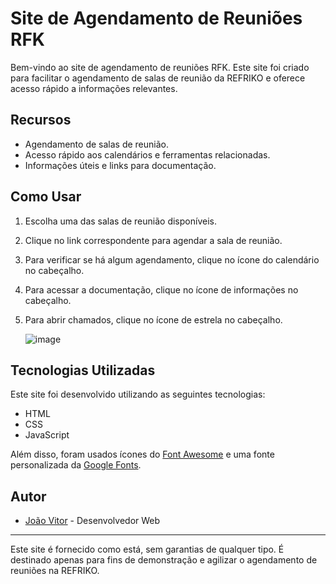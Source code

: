 # Site de Agendamento de Reuniões RFK

Bem-vindo ao site de agendamento de reuniões RFK. Este site foi criado para facilitar o agendamento de salas de reunião da REFRIKO e oferece acesso rápido a informações relevantes.

## Recursos

- Agendamento de salas de reunião.
- Acesso rápido aos calendários e ferramentas relacionadas.
- Informações úteis e links para documentação.

## Como Usar

1. Escolha uma das salas de reunião disponíveis.
2. Clique no link correspondente para agendar a sala de reunião.
3. Para verificar se há algum agendamento, clique no ícone do calendário no cabeçalho.
4. Para acessar a documentação, clique no ícone de informações no cabeçalho.
5. Para abrir chamados, clique no ícone de estrela no cabeçalho.
   
   ![image](https://github.com/JVTE/REUNIAO-RFK/assets/56739230/36e36a46-f3d7-48ee-908a-1437e49795c6)


## Tecnologias Utilizadas

Este site foi desenvolvido utilizando as seguintes tecnologias:

- HTML
- CSS
- JavaScript

Além disso, foram usados ícones do [Font Awesome](https://fontawesome.com/) e uma fonte personalizada da [Google Fonts](https://fonts.google.com/).

## Autor

- [João Vitor](https://github.com/JVTE) - Desenvolvedor Web

---

Este site é fornecido como está, sem garantias de qualquer tipo. É destinado apenas para fins de demonstração e agilizar o agendamento de reuniões na REFRIKO.
